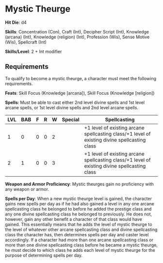 # Mystic Theurge

**Hit Die**: d4

**Skills**: Concentration (Con), Craft (Int), Decipher Script (Int), Knowledge (arcana) (Int), Knowledge (religion) (Int), Profession (Wis), Sense Motive (Wis), Spellcraft (Int)

**Skills/Level**: 2 + Int modifier

## Requirements

To qualify to become a mystic theurge, a character must meet the following requirements.

**Feats**: Skill Focus (Knowledge [arcana]), Skill Focus (Knowledge [religion])

**Spells**: Must be able to cast either 2nd level divine spells and 1st level arcane spells, or 1st level divine spells and 2nd level arcane spells.

LVL | BAB | F | R | W | Special | Spellcasting
--- | --- | - | - | - | ------- | ------------
1   | 0   | 0 | 0 | 2 | | +1 level of existing arcane spellcasting class/+1 level of existing divine spellcasting class 
2   | 1   | 0 | 0 | 3 | | +1 level of existing arcane spellcasting class/+1 level of existing divine spellcasting class

**Weapon and Armor Proficiency**: Mystic theurges gain no proficiency with any weapon or armor.

**Spells per Day**: When a new mystic theurge level is gained, the character gains new spells per day as if he had also gained a level in any one arcane spellcasting class he belonged to before he added the prestige class and any one divine spellcasting class he belonged to previously. He does not, however, gain any other benefit a character of that class would have gained. This essentially means that he adds the level of mystic theurge to the level of whatever other arcane spellcasting class and divine spellcasting class the character has, then determines spells per day and caster level accordingly. If a character had more than one arcane spellcasting class or more than one divine spellcasting class before he became a mystic theurge, he must decide to which class he adds each level of mystic theurge for the purpose of determining spells per day.